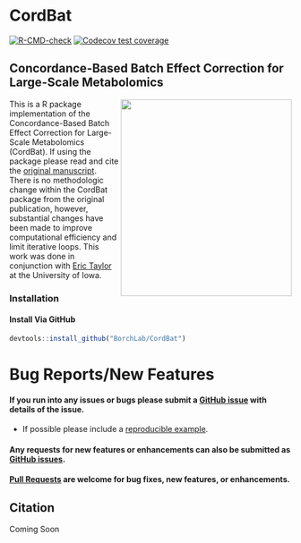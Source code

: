 # CordBat
<!-- badges: start -->
  [![R-CMD-check](https://github.com/BorchLab/CordBat/actions/workflows/R-CMD-check.yaml/badge.svg)](https://github.com/BorchLab/CordBat/actions/workflows/R-CMD-check.yaml)
  [![Codecov test coverage](https://codecov.io/gh/BorchLab/CordBat/graph/badge.svg)](https://app.codecov.io/gh/BorchLab/CordBat)
  <!-- badges: end -->

## Concordance-Based Batch Effect Correction for Large-Scale Metabolomics 

<img align="right" src="https://github.com/BorchLab/CordBat/blob/main/www/CordBat_hex.png" width="305" height="352">

This is a R package implementation of the Concordance-Based Batch Effect Correction for Large-Scale Metabolomics (CordBat). If using the package please read and cite the [original manuscript](https://pubs.acs.org/doi/abs/10.1021/acs.analchem.2c05748). There is no methodologic change within the CordBat package from the original publication, however, substantial changes have been made to improve computational efficiency and limit iterative loops. This work was done in conjunction with [Eric Taylor](https://medicine.uiowa.edu/physiology/profile/eric-taylor) at the University of Iowa.

### Installation

#### Install Via GitHub

```r
devtools::install_github("BorchLab/CordBat")
```

# Bug Reports/New Features

#### If you run into any issues or bugs please submit a [GitHub issue](https://github.com/BorchLab/CordBat/issues) with details of the issue.

- If possible please include a [reproducible example](https://reprex.tidyverse.org/). 

#### Any requests for new features or enhancements can also be submitted as [GitHub issues](https://github.com/BorchLab/CordBat/issues).

#### [Pull Requests](https://github.com/BorchLab/CordBat/pulls) are welcome for bug fixes, new features, or enhancements.

## Citation

Coming Soon
